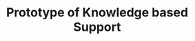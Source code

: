 ---
delivpath: /document/deliverable/D6.3.pdf
year: 2021
delivcode: D6.3
title: Prototype of Knowledge based Support
---